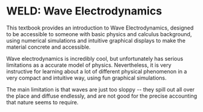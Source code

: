 # WELD: Wave Electrodynamics

This textbook provides an introduction to Wave Electrodynamics, designed to be accessible to someone with basic physics and calculus background, using numerical simulations and intuitive graphical displays to make the material concrete and accessible.

Wave electrodynamics is incredibly cool, but unfortunately has serious limitations as a accurate model of physics.  Nevertheless, it is very instructive for learning about a lot of different physical phenomenon in a very compact and intuitive way, using fun graphical simulations.  

The main limitation is that waves are just too sloppy -- they spill out all over the place and diffuse endlessly, and are not good for the precise accounting that nature seems to require.


